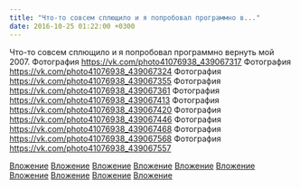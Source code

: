 ```yaml
---
title: "Что-то совсем сплющило и я попробовал программно в..."
date: 2016-10-25 01:22:00 +0300
---
```


Что-то совсем сплющило и я попробовал программно вернуть мой 2007.
Фотография
https://vk.com/photo41076938_439067317
Фотография
https://vk.com/photo41076938_439067324
Фотография
https://vk.com/photo41076938_439067355
Фотография
https://vk.com/photo41076938_439067361
Фотография
https://vk.com/photo41076938_439067413
Фотография
https://vk.com/photo41076938_439067420
Фотография
https://vk.com/photo41076938_439067446
Фотография
https://vk.com/photo41076938_439067468
Фотография
https://vk.com/photo41076938_439067568
Фотография
https://vk.com/photo41076938_439067557

[Вложение](https://vk.com/photo41076938_439067317)
[Вложение](https://vk.com/photo41076938_439067324)
[Вложение](https://vk.com/photo41076938_439067355)
[Вложение](https://vk.com/photo41076938_439067361)
[Вложение](https://vk.com/photo41076938_439067413)
[Вложение](https://vk.com/photo41076938_439067420)
[Вложение](https://vk.com/photo41076938_439067446)
[Вложение](https://vk.com/photo41076938_439067468)
[Вложение](https://vk.com/photo41076938_439067568)
[Вложение](https://vk.com/photo41076938_439067557)
